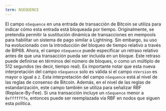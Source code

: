 ```yaml
---
term: NSEQUENCE
---
```


El campo `nSequence` en una entrada de transacción de Bitcoin se utiliza para indicar cómo esta entrada está bloqueada por tiempo. Originalmente, se pretendía permitir la sustitución dinámica de transacciones en mempools para habilitar un sistema de pago similar a Lightning. Sin embargo, su uso ha evolucionado con la introducción del bloqueo de tiempo relativo a través de BIP68. Ahora, el campo `nSequence` puede especificar un retraso relativo antes de que una transacción pueda ser incluida en un bloque. Este retraso puede definirse en términos del número de bloques, o como un múltiplo de 512 segundos (es decir, tiempo real). Es importante notar que esta nueva interpretación del campo `nSequence` solo es válida si el campo `nVersion` es mayor o igual a `2`. Esta interpretación del campo `nSequence` está al nivel de las reglas de consenso de Bitcoin. Además, en el nivel de las reglas de estandarización, este campo también se utiliza para señalizar RBF (Replace-By-Fee). Si una transacción incluye un `nSequence` menor a `0xfffffffe`, entonces puede ser reemplazada vía RBF en nodos que siguen esta política.